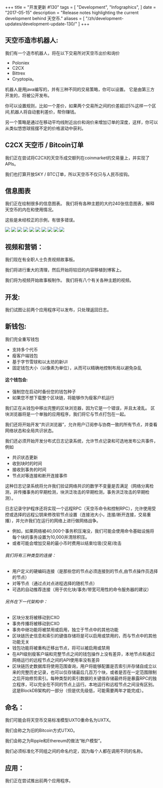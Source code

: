 +++
title = "开发更新 #130"
tags = [
    "Development",
    "Infographics",
]
date = "2017-05-15"
description = "Release notes highlighting the current development behind 天空币."
aliases = [
	"/zh/development-updates/development-update-130/"
]
+++
## 天空币造市机器人:

我们有一个造市机器人，将在以下交易所对天空币出价和询价

- Poloniex
- C2CX
- Bittrex
- Cryptopia。

机器人是用java编写的，并有三种不同的交易策略，你可以设置。 它是由第三方开发的，将被公开发布。

你可以设置规则，比如一个差价，如果两个交易所之间的价差超过5%这样一个区间,机器人将自动套利差价，帮你赚钱。

另一个策略是通过在移动平均线附近出价和询价来增加订单的深度，这样，你可以从类似悠悠球摇摆不定的价格波动中获利。


## C2CX 天空币 / Bitcoin订单

我们正在尝试将C2CX的天空币成交额列在coinmarket的交易量上，并实现了APIs。

我们也打算开放SKY / BTC订单，所以天空币不仅只与人民币挂钩。


## 信息图表

我们正在绘制很多的信息图表。 我们将有各种主题的大约240张信息图表，解释天空币的内在和使用情况。

这些是未经校正的示例，有很多错误。

![](http://i.imgur.com/80cfRN2.png)
![](http://i.imgur.com/EGLW5cM.png)
![](http://i.imgur.com/yQ2Jkab.png)
![](http://i.imgur.com/mUb23E4.png)
![](http://i.imgur.com/VUrTAHl.png)
![](http://i.imgur.com/vduioVn.png)
![](http://i.imgur.com/EpDo0DO.png)
![](http://i.imgur.com/cjg8G3Z.png)
![](http://i.imgur.com/1qPFEYU.png)
![](http://i.imgur.com/dhhZHYW.png)

## 视频和营销：

我们现在有全职人士负责视频故事板。

我们将进行重大的清理，然后开始将较旧的内容移植到博客上。

我们将为视频开始故事板制作。 我们将有八个有关各种主题的视频。


## 开发:

我们试图让前两个应用程序可以发布，只处理返回日志。

## 新钱包:

我们完全重写钱包

- 支持多个代币
- 瘦客户端钱包
- 基于字节雪球和以太坊的新UI
- 固定钱包大小（以像素为单位），从而可以精确地控制布局以避免杂乱

#### 这个钱包会:

- 强制您在启动时备份您的钱包种子
- 如果您不想下载整个区块链，将能够作为瘦客户机运行

我们正在从钱包中移出完整的区块浏览器，因为它是一个错误，并且太凌乱。 区块浏览器将是一个单独的应用程序，我们将它与节点打包在一起。

我们还将开始开发“共识浏览器”，允许用户订阅参与协商一致的所有节点，并查看网络状态和全局共识状态。

我们还必须开始开发分布式日志记录系统，允许节点记录和可选地发布公共事件，例如

- 共识状态更新
- 收到块时的时间
- 接收到事务的时间
- 节点对等连接和断开连接事件

这种日志记录系统将允许我们验证网络共识的数学不变量是否满足（网络分离检测，非传播事务的早期检测，块洪泛攻击的早期检测，事务洪泛攻击的早期检测）。

日志记录守护程序还将实现一个远程RPC（天空币命令和控制RPC），允许使用受控或选择的远程公钥来修改软节点设置（连接池大小，连接/断开连接，交易重播），并允许我们在运行的网络上进行做网络战争。

- 例如，如果网络被40,000个事务积压淹没，我们可能会使用命令基础设施将每个块的事务设置为10,000并清除积压。
- 或者可能会增加交易的最小币时费用以结束垃圾(交易)攻击

###### 我们将有三种类型的连接：

- 用户定义的硬编码连接（是那些您的节点必须连接到的节点,由节点操作员选择的节点）
- 对等节点（通过点对点进程选择的随机节点）
- 可选的自动推荐连接（用于优化块/事务/带宽可用性的命令服务器的建议）

###### 另外在下一代架构中：

- 区块分发将被移动到CXO
- 事务传播将被移动到CXO
- 事务中继功能将被禁用或启用，独立于节点中的其他功能
- 区块链历史信息和索引的键值存储将是可以启用或禁用的，而与节点中的其他功能无关
- 钱包功能将被重构迁移出节点，将可以被启用或禁用
- 在API级别瘦客户端和完整节点之间的钱包操作上没有差异，本地节点和通过网络运行的远程节点之间的API使用率没有差异
- 区块链历史数据库将使用范围查询，用户将能够配置是否索引并存储自成立以来的完整历史记录，也可以仅存储最后几百万个块，或者是否在一定范围限制之后开始修剪索引。每种类型的索引数据的关键值存储最终将是暴露RPC的独立程序，可以完全在不同的节点上运行。本地运行和远程节点之间没有区别。这是BlockDB架构的一部分（但是优先级低，可能需要两年才能完成）。

## 命名：

我们可能会将天空币交易标准模型UXTO重命名为UXTX。

我们会称之为旧的Bitcoin方式UTXO。

我们会称之为Ripple和Ethereum的做法“帐户模型”。

我们必须标准化不同组之间的命名约定，因为每个人都在调用不同的名称。


## 应用：

我们正在尝试推出前两个应用程序。
